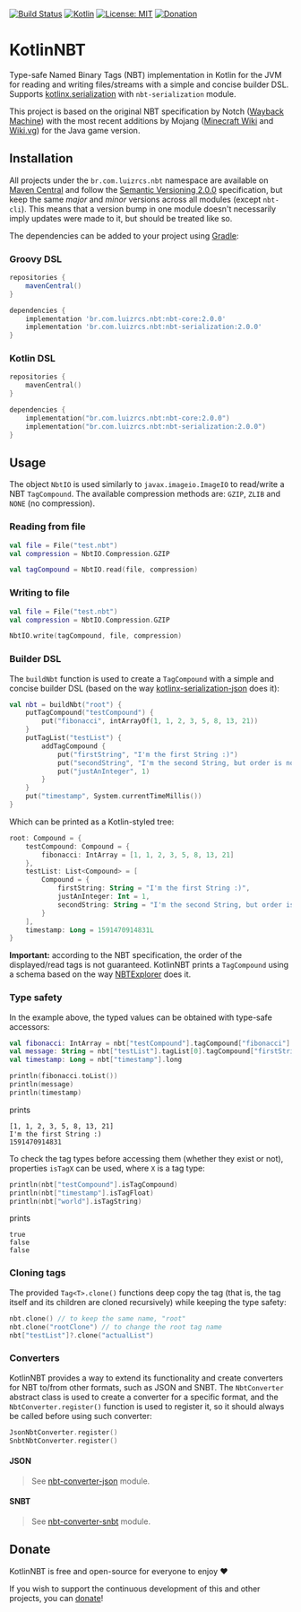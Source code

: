 [![Build Status](https://travis-ci.com/luizrcs/KotlinNBT.svg?branch=dev)](https://travis-ci.com/github/luizrcs/KotlinNBT)
[![Kotlin](https://img.shields.io/badge/kotlin-1.8.10-green)](https://kotlinlang.org/)
[![License: MIT](https://img.shields.io/github/license/luizrcs/KotlinNBT)](https://opensource.org/licenses/MIT)
[![Donation](https://img.shields.io/badge/donate-DonorBox-blue)](https://donorbox.org/luizrcs)

# KotlinNBT

Type-safe Named Binary Tags (NBT) implementation in Kotlin for the JVM for reading and writing files/streams with a
simple and concise builder DSL. Supports [kotlinx.serialization](https://github.com/Kotlin/kotlinx.serialization)
with `nbt-serialization` module.

This project is based on the original NBT specification by Notch ([Wayback Machine][WebArchive]) with the most recent
additions by Mojang ([Minecraft Wiki][Gamepedia] and [Wiki.vg](https://wiki.vg/NBT)) for the Java game version.

## Installation

All projects under the `br.com.luizrcs.nbt` namespace are available on [Maven Central][Maven Central] and
follow the [Semantic Versioning 2.0.0](https://semver.org/) specification, but keep the same *major* and *minor*
versions across all modules (except `nbt-cli`). This means that a version bump in one module doesn't necessarily imply
updates were made to it, but should be treated like so.

The dependencies can be added to your project using [Gradle](https://gradle.org/):

### Groovy DSL

```groovy
repositories {
    mavenCentral()
}

dependencies {
    implementation 'br.com.luizrcs.nbt:nbt-core:2.0.0'
    implementation 'br.com.luizrcs.nbt:nbt-serialization:2.0.0'
}
```

### Kotlin DSL

```kotlin
repositories {
    mavenCentral()
}

dependencies {
    implementation("br.com.luizrcs.nbt:nbt-core:2.0.0")
    implementation("br.com.luizrcs.nbt:nbt-serialization:2.0.0")
}
```

## Usage

The object `NbtIO` is used similarly to `javax.imageio.ImageIO` to read/write a NBT `TagCompound`. The available
compression methods are: `GZIP`, `ZLIB` and `NONE` (no compression).

### Reading from file

```kotlin
val file = File("test.nbt")
val compression = NbtIO.Compression.GZIP

val tagCompound = NbtIO.read(file, compression)
```

### Writing to file

```kotlin
val file = File("test.nbt")
val compression = NbtIO.Compression.GZIP

NbtIO.write(tagCompound, file, compression)
```

### Builder DSL

The `buildNbt` function is used to create a `TagCompound` with a simple and concise builder DSL
(based on the way [kotlinx-serialization-json][kotlinx-serialization-json] does it):

```kotlin
val nbt = buildNbt("root") {
    putTagCompound("testCompound") {
        put("fibonacci", intArrayOf(1, 1, 2, 3, 5, 8, 13, 21))
    }
    putTagList("testList") {
        addTagCompound {
            put("firstString", "I'm the first String :)")
            put("secondString", "I'm the second String, but order is not guaranteed :/")
            put("justAnInteger", 1)
        }
    }
    put("timestamp", System.currentTimeMillis())
}
```

Which can be printed as a Kotlin-styled tree:

```kotlin
root: Compound = {
    testCompound: Compound = {
        fibonacci: IntArray = [1, 1, 2, 3, 5, 8, 13, 21]
    },
    testList: List<Compound> = [
        Compound = {
            firstString: String = "I'm the first String :)",
            justAnInteger: Int = 1,
            secondString: String = "I'm the second String, but order is not guaranteed :/"
        }
    ],
    timestamp: Long = 1591470914831L
}
```

**Important:** according to the NBT specification, the order of the displayed/read tags is not guaranteed. KotlinNBT
prints a `TagCompound` using a schema based on the way [NBTExplorer][NBTExplorer] does it.

### Type safety

In the example above, the typed values can be obtained with type-safe accessors:

```kotlin
val fibonacci: IntArray = nbt["testCompound"].tagCompound["fibonacci"].intArray
val message: String = nbt["testList"].tagList[0].tagCompound["firstString"].string
val timestamp: Long = nbt["timestamp"].long

println(fibonacci.toList())
println(message)
println(timestamp)
``` 

prints

```
[1, 1, 2, 3, 5, 8, 13, 21]
I'm the first String :)
1591470914831
```

To check the tag types before accessing them (whether they exist or not), properties `isTagX` can be used, where `X` is
a tag type:

```kotlin
println(nbt["testCompound"].isTagCompound)
println(nbt["timestamp"].isTagFloat)
println(nbt["world"].isTagString)
```

prints

```
true
false
false
```

### Cloning tags

The provided `Tag<T>.clone()` functions deep copy the tag (that is, the tag itself and its children are cloned
recursively) while keeping the type safety:

```kotlin
nbt.clone() // to keep the same name, "root"
nbt.clone("rootClone") // to change the root tag name
nbt["testList"]?.clone("actualList")
```

### Converters

KotlinNBT provides a way to extend its functionality and create converters for NBT to/from other formats, such as JSON
and SNBT. The `NbtConverter` abstract class is used to create a converter for a specific format, and
the `NbtConverter.register()` function is used to register it, so it should always be called before using such
converter:

```kotlin
JsonNbtConverter.register()
SnbtNbtConverter.register()
```

#### JSON

> See [nbt-converter-json](/converter-json) module.

#### SNBT

> See [nbt-converter-snbt](/converter-snbt) module.

## Donate

KotlinNBT is free and open-source for everyone to enjoy ❤️

If you wish to support the continuous development of this and other projects, you
can [donate](https://donorbox.org/luizrcs)!

[WebArchive]: https://web.archive.org/web/20100124085747/http://www.minecraft.net/docs/NBT.txt

[Gamepedia]: https://minecraft.fandom.com/wiki/NBT_format

[Maven Central]: https://central.sonatype.com/namespace/br.com.luizrcs.nbt

[kotlinx-serialization-json]: https://github.com/Kotlin/kotlinx.serialization/blob/master/docs/json.md#json-element-builders

[NBTExplorer]: https://github.com/jaquadro/NBTExplorer